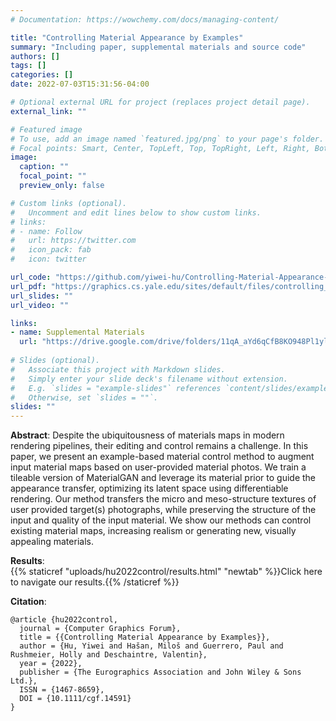 ```yaml
---
# Documentation: https://wowchemy.com/docs/managing-content/

title: "Controlling Material Appearance by Examples"
summary: "Including paper, supplemental materials and source code"
authors: []
tags: []
categories: []
date: 2022-07-03T15:31:56-04:00

# Optional external URL for project (replaces project detail page).
external_link: ""

# Featured image
# To use, add an image named `featured.jpg/png` to your page's folder.
# Focal points: Smart, Center, TopLeft, Top, TopRight, Left, Right, BottomLeft, Bottom, BottomRight.
image:
  caption: ""
  focal_point: ""
  preview_only: false

# Custom links (optional).
#   Uncomment and edit lines below to show custom links.
# links:
# - name: Follow
#   url: https://twitter.com
#   icon_pack: fab
#   icon: twitter

url_code: "https://github.com/yiwei-hu/Controlling-Material-Appearance-by-Examples"
url_pdf: "https://graphics.cs.yale.edu/sites/default/files/controlling_material_appearance_by_examples_preprint.pdf"
url_slides: ""
url_video: ""

links:
- name: Supplemental Materials
  url: "https://drive.google.com/drive/folders/11qA_aYd6qCfB8KO948Pl1yluJncLoOi_?usp=sharing"
  
# Slides (optional).
#   Associate this project with Markdown slides.
#   Simply enter your slide deck's filename without extension.
#   E.g. `slides = "example-slides"` references `content/slides/example-slides.md`.
#   Otherwise, set `slides = ""`.
slides: ""
---
```


**Abstract**: Despite the ubiquitousness of materials maps in modern rendering pipelines, their editing and control remains a challenge. In this paper, we present an example-based material control method to augment input material maps based on user-provided material photos. We train a tileable version of MaterialGAN and leverage its material prior to guide the appearance transfer, optimizing its latent space using differentiable rendering. Our method transfers the micro and meso-structure textures of user provided target(s) photographs, while preserving the structure of the input and quality of the input material. We show our methods can control existing material maps, increasing realism or generating new, visually appealing materials.

**Results**: <br>
{{% staticref "uploads/hu2022control/results.html" "newtab" %}}Click here to navigate our results.{{% /staticref %}}

**Citation**:
```
@article {hu2022control,
  journal = {Computer Graphics Forum},
  title = {{Controlling Material Appearance by Examples}},
  author = {Hu, Yiwei and Hašan, Miloš and Guerrero, Paul and Rushmeier, Holly and Deschaintre, Valentin},
  year = {2022},
  publisher = {The Eurographics Association and John Wiley & Sons Ltd.},
  ISSN = {1467-8659},
  DOI = {10.1111/cgf.14591}
}
```